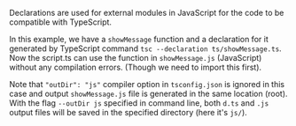 Declarations are used for external modules in JavaScript for the code 
to be compatible with TypeScript. 

In this example, we have a `showMessage` function and a declaration for it 
generated by TypeScript command `tsc --declaration ts/showMessage.ts`. Now
the script.ts can use the function in `showMessage.js` (JavaScript) without any compilation errors. (Though we need to import this first). 

Note that `"outDir": "js"` compiler option in `tsconfig.json` is ignored 
in this case and output `showMessage.js` file is generated in the same location (root). With the flag `--outDir js` specified in command line, both `d.ts` and `.js` output files will be saved in the specified directory (here it's `js/`).
